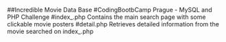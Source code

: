 ##Incredible Movie Data Base
#CodingBootbCamp Prague - MySQL and PHP Challenge
#index_.php 
Contains the main search page with some clickable movie posters
#detail.php
Retrieves detailed information from the movie searched on index_.php
